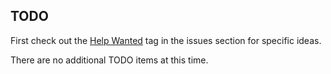 ## TODO

First check out the [Help Wanted](../issues?q=is%3Aissue+is%3Aopen+label%3A%22help+wanted%22) tag in the issues section for specific ideas.

There are no additional TODO items at this time.

